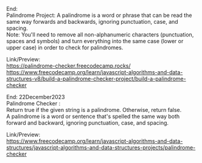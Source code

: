 End: </br>
Palindrome Project:
A palindrome is a word or phrase that can be read the same way forwards and backwards, ignoring punctuation, case, and spacing.</br>
Note: You'll need to remove all non-alphanumeric characters (punctuation, spaces and symbols) and turn everything into the same case (lower or upper case) in order to check for palindromes.</br>

Link/Preview: </br>
https://palindrome-checker.freecodecamp.rocks/</br>
https://www.freecodecamp.org/learn/javascript-algorithms-and-data-structures-v8/build-a-palindrome-checker-project/build-a-palindrome-checker</br>


End: 22December2023</br>
Palindrome Checker : </br>
Return true if the given string is a palindrome. Otherwise, return false. </br>
A palindrome is a word or sentence that's spelled the same way both forward and backward, ignoring punctuation, case, and spacing. </br>

Link/Preview:</br>
https://www.freecodecamp.org/learn/javascript-algorithms-and-data-structures/javascript-algorithms-and-data-structures-projects/palindrome-checker
